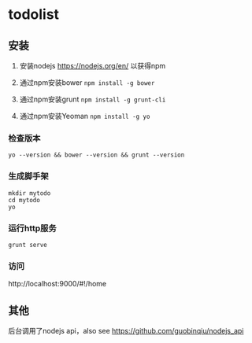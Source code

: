 # todolist

## 安装

1. 安装nodejs https://nodejs.org/en/ 以获得npm

2. 通过npm安装bower `npm install -g bower`

3. 通过npm安装grunt `npm install -g grunt-cli`

4. 通过npm安装Yeoman `npm install -g yo`

### 检查版本
 
`yo --version && bower --version && grunt --version`

### 生成脚手架

```
mkdir mytodo 
cd mytodo
yo
```

### 运行http服务

`grunt serve`

### 访问

http://localhost:9000/#!/home

## 其他

后台调用了nodejs api，also see https://github.com/guobinqiu/nodejs_api
